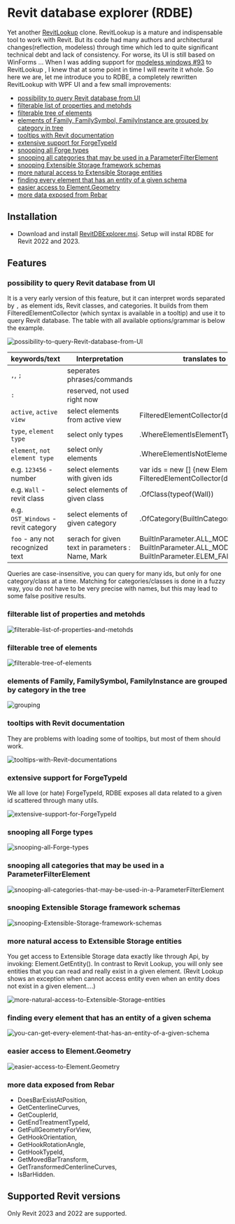 # Revit database explorer (RDBE)

Yet another [RevitLookup](https://github.com/jeremytammik/RevitLookup) clone. RevitLookup is a mature and indispensable tool to work with Revit. But its code had many authors and architectural changes(reflection, modeless) through time which led to quite significant technical debt and lack of consistency. For worse, its UI is still based on WinForms ... When I was adding support for [modeless windows #93](https://github.com/jeremytammik/RevitLookup/pull/93) to RevitLookup , I knew that at some point in time I will rewrite it whole. So here we are, let me introduce you to RDBE, a completely rewritten RevitLookup with WPF UI and a few small improvements:

- [possibility to query Revit database from UI](#possibility-to-query-Revit-database-from-UI)
- [filterable list of properties and metohds](#filterable-list-of-properties-and-metohds)
- [filterable tree of elements](#filterable-tree-of-elements)
- [elements of Family, FamilySymbol, FamilyInstance are grouped by category in tree](#grouping)
- [tooltips with Revit documentation](#tooltips-with-Revit-documentation)
- [extensive support for ForgeTypeId](#extensive-support-for-ForgeTypeId)
- [snooping all Forge types](#snooping-all-Forge-types)
- [snooping all categories that may be used in a ParameterFilterElement](#snooping-all-categories-that-may-be-used-in-a-ParameterFilterElement)
- [snooping Extensible Storage framework schemas](#snooping-Extensible-Storage-framework-schemas)
- [more natural access to Extensible Storage entities](#more-natural-access-to-Extensible-Storage-entities)
- [finding every element that has an entity of a given schema](#finding-every-element-that-has-an-entity-of-a-given-schema)
- [easier access to Element.Geometry](#geometry)
- [more data exposed from Rebar](#more-data-exposed-from-rebar)

## Installation

- Download and install [RevitDBExplorer.msi](https://github.com/NeVeSpl/RevitDBExplorer/releases/latest/download/RevitDBExplorer.msi). Setup will instal RDBE for Revit 2022 and 2023.

## Features

### possibility to query Revit database from UI

It is a very early version of this feature, but it can interpret words separated by `,` as element ids, Revit classes, and categories. It builds from them FilteredElementCollector (which syntax is available in a tooltip) and use it to query Revit database. The table with all available options/grammar is below the example.

![possibility-to-query-Revit-database-from-UI](documentation/examples/possibility-to-query-Revit-database-from-UI.gif)
 
keywords/text | Interpretation | translates to in Revit Api
----------|------------| ----
`,`, `;` | seperates phrases/commands
`:` | reserved, not used right now
`active`, `active view` | select elements from active view | FilteredElementCollector(doc, doc.ActiveView.Id)
`type`, `element type`  | select only types | .WhereElementIsElementType()
`element`, `not element type` | select only elements | .WhereElementIsNotElementType()
e.g. `123456` - number | select elements with given ids  | var ids = new [] {new ElementId(123456)} </br>FilteredElementCollector(document, ids)
e.g. `Wall` - revit class | select elements of given class | .OfClass(typeof(Wall))
e.g. `OST_Windows` - revit category | select elements of given category | .OfCategory(BuiltInCategory.OST_Windows)
`foo` - any not recognized text | serach for given text in parameters : Name, Mark |BuiltInParameter.ALL_MODEL_TYPE_NAME, BuiltInParameter.ALL_MODEL_MARK, BuiltInParameter.ELEM_FAMILY_AND_TYPE_PARAM

Queries are case-insensitive, you can query for many ids, but only for one category/class at a time. Matching for categories/classes is done in a fuzzy way, you do not have to be very precise with names, but this may lead to some false positive results.


### filterable list of properties and metohds 

![filterable-list-of-properties-and-metohds](documentation/examples/filterable-list-of-properties-and-metohds.gif)

### filterable tree of elements

![filterable-tree-of-elements](documentation/examples/filterable-tree-of-elements.gif)

### <a name="grouping"></a>elements of Family, FamilySymbol, FamilyInstance are grouped by category in the tree

![grouping](documentation/examples/grouping.png)

### tooltips with Revit documentation

They are problems with loading some of tooltips, but most of them should work.

![tooltips-with-Revit-documentations](documentation/examples/tooltips-with-Revit-documentation.png)

### extensive support for ForgeTypeId

We all love (or hate) ForgeTypeId, RDBE exposes all data related to a given id scattered through many utils.

![extensive-support-for-ForgeTypeId](documentation/examples/extensive-support-for-ForgeTypeId.gif)

### snooping all Forge types

![snooping-all-Forge-types](documentation/examples/snooping-all-Forge-types.png)

### snooping all categories that may be used in a ParameterFilterElement

![snooping-all-categories-that-may-be-used-in-a-ParameterFilterElement](documentation/examples/snooping-all-categories-that-may-be-used-in-a-ParameterFilterElement.png)

### snooping Extensible Storage framework schemas

![snooping-Extensible-Storage-framework-schemas](documentation/examples/snooping-Extensible-Storage-framework-schemas.png)

### more natural access to Extensible Storage entities

You get access to Extensible Storage data exactly like through Api, by invoking: Element.GetEntity(). In contrast to Revit Lookup, you will only see entities that you can read and really exist in a given element. (Revit Lookup shows an exception when cannot access entity even when an entity does not exist in a given element....)

![more-natural-access-to-Extensible-Storage-entities](documentation/examples/more-natural-access-to-Extensible-Storage-entities.gif)

### finding every element that has an entity of a given schema

![you-can-get-every-element-that-has-an-entity-of-a-given-schema](documentation/examples/you-can-get-every-element-that-has-an-entity-of-a-given-schema.png)

### <a name="geometry"></a>easier access to Element.Geometry

![easier-access-to-Element.Geometry](documentation/examples/easier-access-to-Element.Geometry.gif)


### more data exposed from Rebar

- DoesBarExistAtPosition, 
- GetCenterlineCurves, 
- GetCouplerId, 
- GetEndTreatmentTypeId, 
- GetFullGeometryForView,
- GetHookOrientation,
- GetHookRotationAngle, 
- GetHookTypeId,
- GetMovedBarTransform,
- GetTransformedCenterlineCurves,
- IsBarHidden.


## Supported Revit versions

Only Revit 2023 and 2022 are supported.
